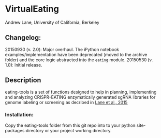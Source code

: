 # VirtualEating
Andrew Lane, University of California, Berkeley

## Changelog:
20150930 (v. 2.0): Major overhaul. The iPython notebook examples/implementation have been
deprecated (moved to the archive folder) and the core logic abstracted into the
`eating` module.
20150530 (v. 1.0): Initial release.

## Description
eating-tools is a set of functions designed to help in planning, implementing and
analyzing CRISPR-EATING enzymatically generated sgRNA libraries for genome labeling
or screening as decribed in [Lane et al., 2015](http://www.cell.com/developmental-cell/abstract/S1534-5807(15)00392-5)

### Installation:
Copy the eating-tools folder from this git repo into to your python
site-packages directory or your project working directory.
